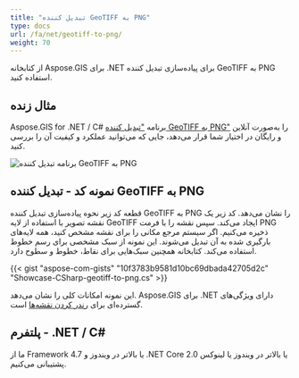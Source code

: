 ```yaml
---
title: "تبدیل کننده GeoTIFF به PNG"
type: docs
url: /fa/net/geotiff-to-png/
weight: 70
---
```


از کتابخانه Aspose.GIS برای .NET برای پیاده‌سازی تبدیل کننده GeoTIFF به PNG استفاده کنید.

## **مثال زنده**

Aspose.GIS for .NET / C# برنامه ["تبدیل کننده GeoTIFF به PNG"](https://products.aspose.app/gis/viewer/geotiff-to-png) را به‌صورت آنلاین و رایگان در اختیار شما قرار می‌دهد، جایی که می‌توانید عملکرد و کیفیت آن را بررسی کنید.

![برنامه تبدیل کننده GeoTIFF به PNG](viewer.png)

## **نمونه کد - تبدیل کننده GeoTIFF به PNG**

قطعه کد زیر نحوه پیاده‌سازی تبدیل کننده GeoTIFF به PNG را نشان می‌دهد. کد زیر یک نقشه تصویر با استفاده از لایه GeoTIFF ایجاد می‌کند. سپس نقشه را با فرمت PNG ذخیره می‌کنیم. اگر سیستم مرجع مکانی را برای نقشه مشخص کنید، همه لایه‌های بارگیری شده به آن تبدیل می‌شوند.
این نمونه از سبک مشخصی برای رسم خطوط استفاده می‌کند. کتابخانه همچنین سبک‌هایی برای نقاط، خطوط و سطوح دارد.

{{< gist "aspose-com-gists" "10f3783b9581d10bc69dbada42705d2c" "Showcase-CSharp-geotiff-to-png.cs" >}}

این نمونه امکانات کلی را نشان می‌دهد. Aspose.GIS برای .NET دارای ویژگی‌های گسترده‌ای برای [رندر کردن نقشه‌ها](https://docs.aspose.com/gis/net/map-rendering/) است.

## **پلتفرم - ‎.NET / C#**

ما از Framework 4.7 یا بالاتر در ویندوز و ‎.NET Core 2.0 یا بالاتر در ویندوز یا لینوکس پشتیبانی می‌کنیم.
